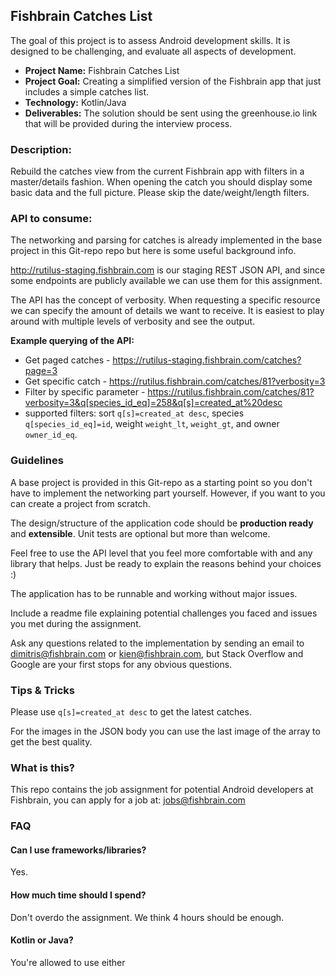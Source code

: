 ## Fishbrain Catches List

The goal of this project is to assess Android development skills. It is designed to be challenging, and evaluate all aspects of development.

- **Project Name:** Fishbrain Catches List
- **Project Goal:** Creating a simplified version of the Fishbrain app that just includes a simple catches list.
- **Technology:** Kotlin/Java
- **Deliverables:** The solution should be sent using the greenhouse.io link that will be provided during the interview process.


### Description: 
Rebuild the catches view from the current Fishbrain app with filters in a master/details fashion. When opening the catch you should display some basic data and the full picture. Please skip the date/weight/length filters.


### API to consume:
The networking and parsing for catches is already implemented in the base project in this Git-repo repo but here is some useful background info.

http://rutilus-staging.fishbrain.com is our staging REST JSON API, and since some endpoints are publicly available we can use them for this assignment.

The API has the concept of verbosity. When requesting a specific resource we can specify the amount of details we want to receive. It is easiest to play around with multiple levels of verbosity and see the output.

**Example querying of the API:**

- Get paged catches - https://rutilus-staging.fishbrain.com/catches?page=3
- Get specific catch - https://rutilus.fishbrain.com/catches/81?verbosity=3
- Filter by specific parameter - https://rutilus.fishbrain.com/catches/81?verbosity=3&q[species_id_eq]=258&q[s]=created_at%20desc
- supported filters: sort `q[s]=created_at desc`, species `q[species_id_eq]=id`, weight `weight_lt`, `weight_gt`, and owner `owner_id_eq`.

### Guidelines

A base project is provided in this Git-repo as a starting point so you don't have to implement the networking part yourself. However, if you want to you can create a project from scratch.

The design/structure of the application code should be **production ready** and **extensible**.
Unit tests are optional but more than welcome.

Feel free to use the API level that you feel more comfortable with and any library that helps. Just be ready to explain the reasons behind your choices :)

The application has to be runnable and working without major issues.

Include a readme file explaining potential challenges you faced and issues you met during the assignment.

Ask any questions related to the implementation by sending an email to dimitris@fishbrain.com or kien@fishbrain.com, but Stack Overflow and Google are your first stops for any obvious questions.


### Tips & Tricks
Please use `q[s]=created_at desc` to get the latest catches.

For the images in the JSON body you can use the last image of the array to get the best quality.


### What is this?

This repo contains the job assignment for potential Android developers at Fishbrain, you can apply for a job at: jobs@fishbrain.com

### FAQ
#### Can I use frameworks/libraries?
Yes.

#### How much time should I spend?
Don't overdo the assignment. We think 4 hours should be enough.

#### Kotlin or Java?
You're allowed to use either
